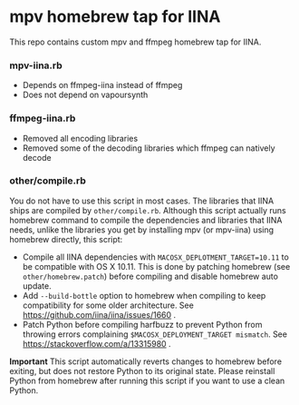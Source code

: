 # mpv homebrew tap for IINA

This repo contains custom mpv and ffmpeg homebrew tap for IINA.

### mpv-iina.rb
- Depends on ffmpeg-iina instead of ffmpeg
- Does not depend on vapoursynth

### ffmpeg-iina.rb
- Removed all encoding libraries
- Removed some of the decoding libraries which ffmpeg can natively decode

### other/compile.rb
You do not have to use this script in most cases. The libraries that IINA ships are compiled by `other/compile.rb`. Although this script actually runs homebrew command to compile the dependencies and libraries that IINA needs, unlike the libraries you get by installing mpv (or mpv-iina) using homebrew directly, this script:

- Compile all IINA dependencies with `MACOSX_DEPLOTMENT_TARGET=10.11` to be compatible with OS X 10.11. This is done by patching homebrew (see `other/homebrew.patch`) before compiling and disable homebrew auto update.
- Add `--build-bottle` option to homebrew when compiling to keep compatibility for some older architecture. See https://github.com/iina/iina/issues/1660 .
- Patch Python before compiling harfbuzz to prevent Python from throwing errors complaining `$MACOSX_DEPLOYMENT_TARGET mismatch`. See https://stackoverflow.com/a/13315980 .

**Important** This script automatically reverts changes to homebrew before exiting, but does not restore Python to its original state. Please reinstall Python from homebrew after running this script if you want to use a clean Python.
